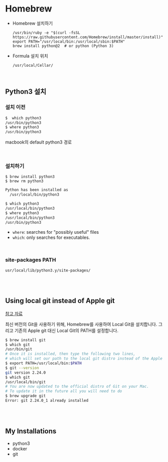 # Homebrew

- Homebrew 설치하기

  ```shell
  /usr/bin/ruby -e "$(curl -fsSL https://raw.githubusercontent.com/Homebrew/install/master/install)"
  export PATH="/usr/local/bin:/usr/local/sbin:$PATH"
  brew install python@2  # or python (Python 3)
  ```
  
- Formula 설치 위치

  `/usr/local/Cellar/`

<br>

## Python3 설치

### 설치 이전

```bash
$  which python3
/usr/bin/python3
$ where python3
/usr/bin/python3
```

macbook의 default python3 경로

<br>

### 설치하기

```shell
$ brew install python3
$ brew rm python3
```

```bash
Python has been installed as
  /usr/local/bin/python3
```

```bash
$ which python3
/usr/local/bin/python3
$ where python3
/usr/local/bin/python3
/usr/bin/python3
```

- `where`: searches for "possibly useful" files
- `which`: only searches for executables.

<br>

### site-packages PATH

`usr/local/lib/python3.y/site-packages/`

<br>

<br>

## Using local git instead of Apple git

[참고 자료](https://www.michaelcrump.net/step-by-step-how-to-update-git/)

최신 버전의 Git을 사용하기 위해, Homebrew를 사용하여 Local Git을 설치합니다. 그리고 기존의 Apple git 대신 Local Git의 PATH를 설정합니다.

```bash
$ brew install git
$ which git
/usr/bin/git
# Once it is installed, then type the following two lines,
# which will set our path to the local git distro instead of the Apple one.
$ export PATH=/usr/local/bin:$PATH
$ git --version
git version 2.24.0
$ which git
/usr/local/bin/git
# You are now updated to the official distro of Git on your Mac.
# To update it in the future all you will need to do
$ brew upgrade git
Error: git 2.24.0_1 already installed
```

<br>

<br>

## My Installations

- python3
- docker
- git
